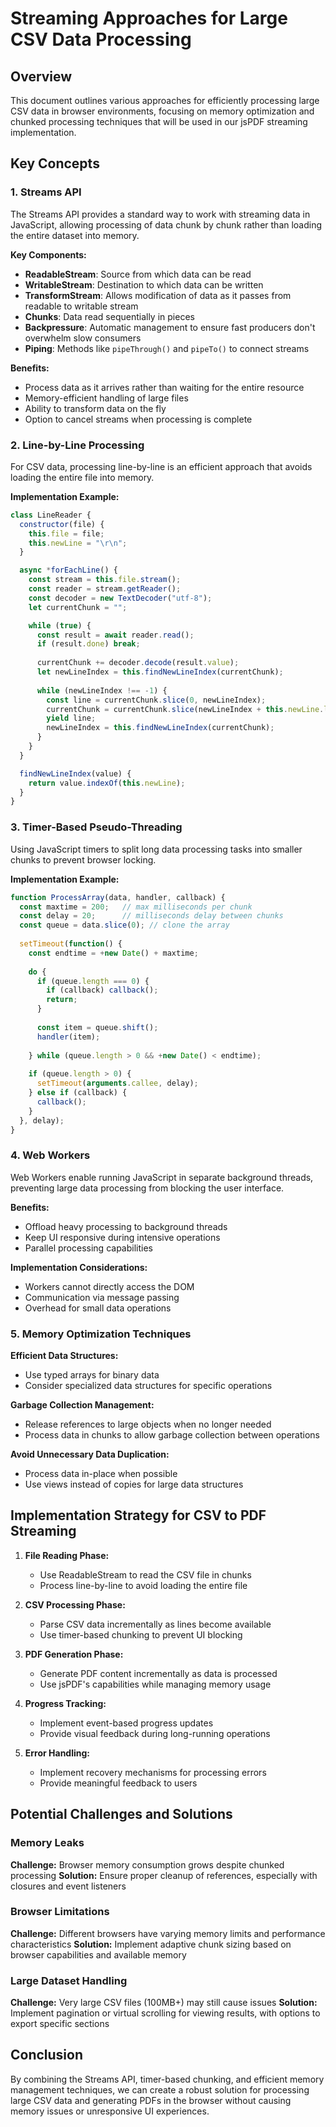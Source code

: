 # Streaming Approaches for Large CSV Data Processing

## Overview
This document outlines various approaches for efficiently processing large CSV data in browser environments, focusing on memory optimization and chunked processing techniques that will be used in our jsPDF streaming implementation.

## Key Concepts

### 1. Streams API
The Streams API provides a standard way to work with streaming data in JavaScript, allowing processing of data chunk by chunk rather than loading the entire dataset into memory.

**Key Components:**
- **ReadableStream**: Source from which data can be read
- **WritableStream**: Destination to which data can be written
- **TransformStream**: Allows modification of data as it passes from readable to writable stream
- **Chunks**: Data read sequentially in pieces
- **Backpressure**: Automatic management to ensure fast producers don't overwhelm slow consumers
- **Piping**: Methods like `pipeThrough()` and `pipeTo()` to connect streams

**Benefits:**
- Process data as it arrives rather than waiting for the entire resource
- Memory-efficient handling of large files
- Ability to transform data on the fly
- Option to cancel streams when processing is complete

### 2. Line-by-Line Processing
For CSV data, processing line-by-line is an efficient approach that avoids loading the entire file into memory.

**Implementation Example:**
```javascript
class LineReader {
  constructor(file) {
    this.file = file;
    this.newLine = "\r\n";
  }

  async *forEachLine() {
    const stream = this.file.stream();
    const reader = stream.getReader();
    const decoder = new TextDecoder("utf-8");
    let currentChunk = "";

    while (true) {
      const result = await reader.read();
      if (result.done) break;
      
      currentChunk += decoder.decode(result.value);
      let newLineIndex = this.findNewLineIndex(currentChunk);
      
      while (newLineIndex !== -1) {
        const line = currentChunk.slice(0, newLineIndex);
        currentChunk = currentChunk.slice(newLineIndex + this.newLine.length);
        yield line;
        newLineIndex = this.findNewLineIndex(currentChunk);
      }
    }
  }

  findNewLineIndex(value) {
    return value.indexOf(this.newLine);
  }
}
```

### 3. Timer-Based Pseudo-Threading
Using JavaScript timers to split long data processing tasks into smaller chunks to prevent browser locking.

**Implementation Example:**
```javascript
function ProcessArray(data, handler, callback) {
  const maxtime = 200;   // max milliseconds per chunk
  const delay = 20;      // milliseconds delay between chunks
  const queue = data.slice(0); // clone the array
  
  setTimeout(function() {
    const endtime = +new Date() + maxtime;
    
    do {
      if (queue.length === 0) {
        if (callback) callback();
        return;
      }
      
      const item = queue.shift();
      handler(item);
      
    } while (queue.length > 0 && +new Date() < endtime);
    
    if (queue.length > 0) {
      setTimeout(arguments.callee, delay);
    } else if (callback) {
      callback();
    }
  }, delay);
}
```

### 4. Web Workers
Web Workers enable running JavaScript in separate background threads, preventing large data processing from blocking the user interface.

**Benefits:**
- Offload heavy processing to background threads
- Keep UI responsive during intensive operations
- Parallel processing capabilities

**Implementation Considerations:**
- Workers cannot directly access the DOM
- Communication via message passing
- Overhead for small data operations

### 5. Memory Optimization Techniques

**Efficient Data Structures:**
- Use typed arrays for binary data
- Consider specialized data structures for specific operations

**Garbage Collection Management:**
- Release references to large objects when no longer needed
- Process data in chunks to allow garbage collection between operations

**Avoid Unnecessary Data Duplication:**
- Process data in-place when possible
- Use views instead of copies for large data structures

## Implementation Strategy for CSV to PDF Streaming

1. **File Reading Phase:**
   - Use ReadableStream to read the CSV file in chunks
   - Process line-by-line to avoid loading the entire file

2. **CSV Processing Phase:**
   - Parse CSV data incrementally as lines become available
   - Use timer-based chunking to prevent UI blocking

3. **PDF Generation Phase:**
   - Generate PDF content incrementally as data is processed
   - Use jsPDF's capabilities while managing memory usage

4. **Progress Tracking:**
   - Implement event-based progress updates
   - Provide visual feedback during long-running operations

5. **Error Handling:**
   - Implement recovery mechanisms for processing errors
   - Provide meaningful feedback to users

## Potential Challenges and Solutions

### Memory Leaks
**Challenge:** Browser memory consumption grows despite chunked processing
**Solution:** Ensure proper cleanup of references, especially with closures and event listeners

### Browser Limitations
**Challenge:** Different browsers have varying memory limits and performance characteristics
**Solution:** Implement adaptive chunk sizing based on browser capabilities and available memory

### Large Dataset Handling
**Challenge:** Very large CSV files (100MB+) may still cause issues
**Solution:** Implement pagination or virtual scrolling for viewing results, with options to export specific sections

## Conclusion
By combining the Streams API, timer-based chunking, and efficient memory management techniques, we can create a robust solution for processing large CSV data and generating PDFs in the browser without causing memory issues or unresponsive UI experiences.
